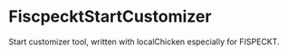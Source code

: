 # FiscpecktStartCustomizer
Start customizer tool, written with localChicken especially for FISPECKT.
